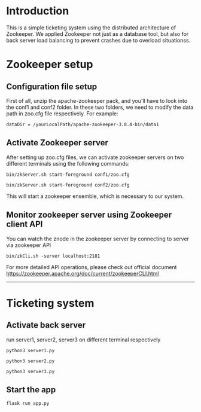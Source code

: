 # Introduction
This is a simple ticketing system using the distributed architecture of Zookeeper. 
We applied Zookeeper not just as a database tool, but also for back server load balancing to prevent crashes due to overload situationss. 

# Zookeeper setup
## Configuration file setup
First of all, unzip the apache-zookeeper pack, and you'll have to look into the conf1 and conf2 folder. In these two folders, we need to modify the data path in zoo.cfg file respectively.
For example:
```
dataDir = /yourLocalPath/apache-zookeeper-3.8.4-bin/data1
```

## Activate Zookeeper server
After setting up zoo.cfg files, we can activate zookeeper servers on two different terminals using the following commands: 

```
bin/zkServer.sh start-foreground conf1/zoo.cfg
```

```
bin/zkServer.sh start-foreground conf2/zoo.cfg
```
This will start a zookeeper ensemble, which is necessary to our system.

## Monitor zookeeper server using Zookeeper client API
You can watch the znode in the zookeeper server by connecting to server via zookeeper API 
```
bin/zkCli.sh -server localhost:2181
```
For more detailed API operations, please check out official document https://zookeeper.apache.org/doc/current/zookeeperCLI.html

---

# Ticketing system
## Activate back server
run server1, server2, server3 on different terminal respectively
```
python3 server1.py 
```
```
python3 server2.py
```
```
python3 server3.py 
```
## Start the app
```
flask run app.py
```
